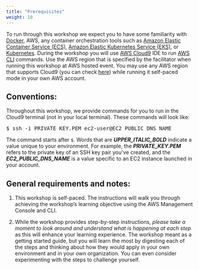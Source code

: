 ```yaml
---
title: "Prerequisites"
weight: 10
---
```


To run through this workshop we expect you to have some familiarity with [Docker](https://en.wikipedia.org/wiki/Docker_(software)), AWS, any container orchestration tools such as [Amazon Elastic Container Service (ECS)](https://aws.amazon.com/ecs), [Amazon Elastic Kubernetes Service (EKS)](https://aws.amazon.com/eks/), or [Kubernetes](https://kubernetes.io/). During the workshop you will use [AWS Cloud9](https://aws.amazon.com/cloud9/) IDE to run [AWS CLI](https://aws.amazon.com/cli/) commands. Use the AWS region that is specified by the facilitator when running this workshop at AWS hosted event. You may use any AWS region that supports Cloud9 (you can check [here](https://aws.amazon.com/about-aws/global-infrastructure/regional-product-services/)) while running it self-paced mode in your own AWS account.

## Conventions:

Throughout this workshop, we provide commands for you to run in the Cloud9 terminal (not in your local terminal). These commands will look like:

<pre>
$ ssh -i PRIVATE_KEY.PEM ec2-user@EC2_PUBLIC_DNS_NAME
</pre>

The command starts after `$`.  Words that are ***UPPER_ITALIC_BOLD*** indicate a value unique to your environment.  For example, the ***PRIVATE\_KEY.PEM*** refers to the private key of an SSH key pair you've created, and the ***EC2\_PUBLIC\_DNS\_NAME*** is a value specific to an EC2 instance launched in your account.  

## General requirements and notes: 
 
1. This workshop is self-paced. The instructions will walk you through achieving the workshop’s learning objective using the AWS Management Console and CLI.

2. While the workshop provides step-by-step instructions, *please take a moment to look around and understand what is happening at each step* as this will enhance your learning experience. The workshop meant as a getting started guide, but you will learn the most by digesting each of the steps and thinking about how they would apply in your own environment and in your own organization. You can even consider experimenting with the steps to challenge yourself.